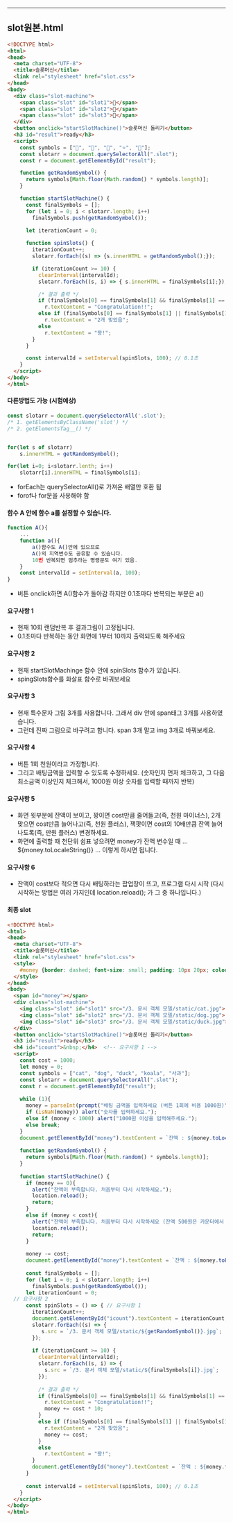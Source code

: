
---
## slot원본.html
```html
<!DOCTYPE html>
<html>
<head>
  <meta charset="UTF-8">
  <title>슬롯머신</title>
  <link rel="stylesheet" href="slot.css">
</head>
<body>
  <div class="slot-machine">
    <span class="slot" id="slot1">🍒</span>
    <span class="slot" id="slot2">🍋</span>
    <span class="slot" id="slot3">🍊</span>
  </div>
  <button onclick="startSlotMachine()">슬롯머신 돌리기</button>
  <h3 id="result">ready</h3>
  <script>
    const symbols = ["🍒", "🍋", "🍊", "⭐", "🔔"];
    const slotarr = document.querySelectorAll(".slot");
    const r = document.getElementById("result");

    function getRandomSymbol() {
      return symbols[Math.floor(Math.random() * symbols.length)];
    }

    function startSlotMachine() {
      const finalSymbols = [];
      for (let i = 0; i < slotarr.length; i++) 
        finalSymbols.push(getRandomSymbol());
      
      let iterationCount = 0;

      function spinSlots() {
        iterationCount++;
        slotarr.forEach((s) => {s.innerHTML = getRandomSymbol();});

        if (iterationCount >= 10) {
          clearInterval(intervalId);
          slotarr.forEach((s, i) => { s.innerHTML = finalSymbols[i];});

          /* 결과 출력 */
          if (finalSymbols[0] == finalSymbols[1] && finalSymbols[1] == finalSymbols[2]) 
            r.textContent = "Congratulation!!";
          else if (finalSymbols[0] == finalSymbols[1] || finalSymbols[1] == finalSymbols[2] || finalSymbols[0] == finalSymbols[2]) 
            r.textContent = "2개 맞았음";
          else 
            r.textContent = "꽝!";
        }
      }

      const intervalId = setInterval(spinSlots, 100); // 0.1초
    }
  </script>
</body>
</html>
```

#### 다른방법도 가능 (시험예상)
```js
const slotarr = document.querySelectorAll('.slot');
/* 1. getElementsByClassName('slot') */
/* 2. getElementsTag__() */


for(let s of slotarr)
	s.innerHTML = getRandomSymbol();

for(let i=0; i<slotarr.lenth; i++)
	slotarr[i].innerHTML = finalSymbols[i];
```
- forEach는 querySelectorAll()로 가져온 배열만 호환 됨
- forof나 for문을 사용해야 함
#### 함수 A 안에 함수 a를 설정할 수 있습니다.
```js
function A(){
	...
	function a(){
		a()함수도 A()안에 있으므로
		A()의 지역변수도 공유할 수 있습니다.
		10번 반복되면 멈추라는 명령문도 여기 있음.
	}
	const intervalId = setInterval(a, 100);
}
```
- 버튼 onclick하면 A()함수가 돌아감 하지만 0.1초마다 반복되는 부분은 a()

#### 요구사항 1
- 현재 10회 랜덤반복 후 결과그림이 고정됩니다.
- 0.1초마다 반복하는 동안 화면에 1부터 10까지 출력되도록 해주세요
#### 요구사항 2
- 현재 startSlotMachinge 함수 안에 spinSlots 함수가 있습니다.
- spingSlots함수를 화살표 함수로 바궈보세요
#### 요구사항 3
- 현재 특수문자 그림 3개를 사용합니다. 그래서 div 안에 span태그 3개를 사용하였습니다.
- 그런데 진짜 그림으로 바구려고 합니다. span 3개 말고 img 3개로 바꿔보세요.
#### 요구사항 4
- 버튼 1회 천원이라고 가정합니다.
- 그리고 배팅금액을 입력할 수 있도록 수정하세요. (숫자인지 먼저 체크하고, 그 다음 최소금액 이상인지 체크해서, 1000원 이상 숫자를 입력할 때까지 반복)
#### 요구사항 5
- 화면 윗부분에 잔액이 보이고, 꽝이면 cost만큼 줄어들고(즉, 천원 마이너스), 2개 맞으면 cost만큼 늘어나고(즉, 천원 플러스), 잭팟이면 cost의 10배만큼 잔액 늘어나도록(즉, 만원 플러스) 변경하세요. 
- 화면에 출력할 때 천단위 쉼표 넣으려면 money가 잔액 변수일 때 ... ${money.toLocaleString()} ... 이렇게 하시면 됩니다.
#### 요구사항 6
- 잔액이 cost보다 적으면 다시 배팅하라는 팝업창이 뜨고, 프로그램 다시 시작 (다시 시작하는 방법은 여러 가지인데 location.reload(); 가 그 중 하나입니다.)
#### 최종 slot
```html
<!DOCTYPE html>
<html>
<head>
  <meta charset="UTF-8">
  <title>슬롯머신</title>
  <link rel="stylesheet" href="slot.css">
  <style>
    #money {border: dashed; font-size: small; padding: 10px 20px; color:gray;}
  </style>
</head>
<body>
  <span id="money"></span>
  <div class="slot-machine">
    <img class="slot" id="slot1" src="/3. 문서 객체 모델/static/cat.jpg">
    <img class="slot" id="slot2" src="/3. 문서 객체 모델/static/dog.jpg">
    <img class="slot" id="slot3" src="/3. 문서 객체 모델/static/duck.jpg">
  </div>
  <button onclick="startSlotMachine()">슬롯머신 돌리기</button>
  <h3 id="result">ready</h3>
  <h4 id="icount">&nbsp;</h4>  <!-- 요구사항 1 -->
  <script>
    const cost = 1000;
    let money = 0;
    const symbols = ["cat", "dog", "duck", "koala", "사과"];
    const slotarr = document.querySelectorAll(".slot");
    const r = document.getElementById("result");
  
    while (1){
      money = parseInt(prompt("배팅 금액을 입력하세요 (버튼 1회에 비용 1000원)"));
      if (isNaN(money)) alert("숫자를 입력하세요.");
      else if (money < 1000) alert("1000원 이상을 입력해주세요.");
      else break;
    }
    document.getElementById("money").textContent = `잔액 : ${money.toLocaleString()} 원`;
  
    function getRandomSymbol() {
      return symbols[Math.floor(Math.random() * symbols.length)];
    }
  
    function startSlotMachine() {
      if (money == 0){
        alert("잔액이 부족합니다. 처음부터 다시 시작하세요.");
        location.reload();
        return;  
      }
      else if (money < cost){
        alert("잔액이 부족합니다. 처음부터 다시 시작하세요 (잔액 500원은 카운터에서 환불받으실 수 있습니다.)");
        location.reload();
        return;
      }
  
      money -= cost;
      document.getElementById("money").textContent = `잔액 : ${money.toLocaleString()} 원`;
  
      const finalSymbols = [];
      for (let i = 0; i < slotarr.length; i++)
        finalSymbols.push(getRandomSymbol());
      let iterationCount = 0;
  // 요구사항 2
      const spinSlots = () => { // 요구사항 1
        iterationCount++;
        document.getElementById("icount").textContent = iterationCount;
        slotarr.forEach((s) => {
           s.src = `/3. 문서 객체 모델/static/${getRandomSymbol()}.jpg`;
        });
  
        if (iterationCount >= 10) {
          clearInterval(intervalId);
          slotarr.forEach((s, i) => {
            s.src = `/3. 문서 객체 모델/static/${finalSymbols[i]}.jpg`;
          });
  
          /* 결과 출력 */
          if (finalSymbols[0] == finalSymbols[1] && finalSymbols[1] == finalSymbols[2]){
            r.textContent = "Congratulation!!";
            money += cost * 10;
          }
          else if (finalSymbols[0] == finalSymbols[1] || finalSymbols[1] == finalSymbols[2] || finalSymbols[0] == finalSymbols[2]) {
            r.textContent = "2개 맞았음";
            money += cost;
          }  
          else
            r.textContent = "꽝!";
        }
        document.getElementById("money").textContent = `잔액 : ${money.toLocaleString()} 원`;
      }
  
      const intervalId = setInterval(spinSlots, 100); // 0.1초
    }
  </script>
</body>
</html>
```